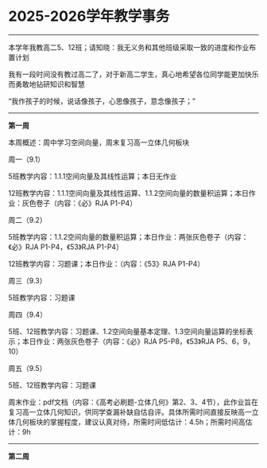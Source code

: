 # 2025-2026学年教学事务

------

本学年我教高二5、12班；请知晓：我无义务和其他班级采取一致的进度和作业布置计划

我有一段时间没有教过高二了，对于新高二学生，真心地希望各位同学能更加快乐而勇敢地钻研知识和智慧

“我作孩子的时候，说话像孩子，心思像孩子，意念像孩子；”

------

**第一周**

本周概述：周中学习空间向量，周末复习高一立体几何板块

周一（9.1）

5班教学内容：1.1.1空间向量及其线性运算；本日无作业

12班教学内容：1.1.1空间向量及其线性运算、1.1.2空间向量的数量积运算；本日作业：灰色卷子（内容：《必》RJA P1-P4）

周二（9.2）

5班教学内容：1.1.2空间向量的数量积运算；本日作业：两张灰色卷子（内容：《必》RJA P1-P4，《53》RJA P1-P4）

12班教学内容：习题课；本日作业：（内容：《53》RJA P1-P4）

周三（9.3）

5班教学内容：习题课

周四（9.4）

5班、12班教学内容：习题课、1.2空间向量基本定理、1.3空间向量运算的坐标表示；本日作业：两张灰色卷子（内容：《必》RJA P5-P8，《53》RJA P5、6，9，10）

周五（9.5）

5班、12班教学内容：习题课

周末作业：pdf文档（内容：《高考必刷题-立体几何》第2、3、4节），此作业旨在复习高一立体几何知识，供同学查漏补缺自估自评。具体所需时间直接反映高一立体几何板块的掌握程度，建议认真对待，所需时间低估计：4.5h；所需时间高估计：9h

------

**第二周**
